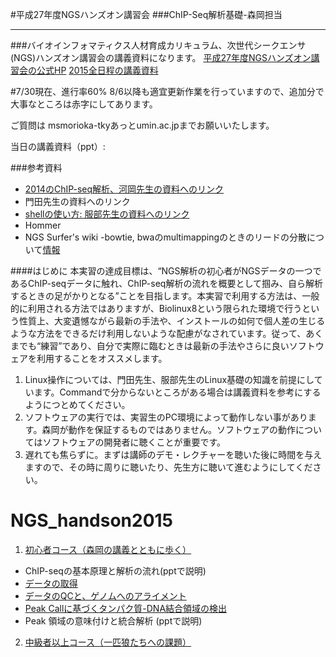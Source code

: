 #平成27年度NGSハンズオン講習会
###ChIP-Seq解析基礎-森岡担当
***
###バイオインフォマティクス人材育成カリキュラム、次世代シークエンサ(NGS)ハンズオン講習会の講義資料になります。
[平成27年度NGSハンズオン講習会の公式HP](http://biosciencedbc.jp/human/human-resources/workshop/h27)
[2015全日程の講義資料](http://www.iu.a.u-tokyo.ac.jp/~kadota/r_seq.html#bioinfo_ngs_sokushu_2015)

#7/30現在、進行率60%
8/6以降も適宜更新作業を行っていますので、追加分で大事なところは赤字にしてあります。

ご質問は msmorioka-tkyあっとumin.ac.jpまでお願いいたします。

当日の講義資料（ppt）: 

###参考資料
- [2014のChIP-seq解析、河岡先生の資料へのリンク]()
- 門田先生の資料へのリンク
- [shellの使い方: 服部先生の資料へのリンク](http://www.iu.a.u-tokyo.ac.jp/~kadota/bioinfo_ngs_sokushu_2015/20150724_amelieff.pdf)
- Hommer
- NGS Surfer's wiki 
  -bowtie, bwaのmultimappingのときのリードの分散について[情報](http://tinyurl.com/ooeactg) 


####はじめに
本実習の達成目標は、“NGS解析の初心者がNGSデータの一つであるChIP-seqデータに触れ、ChIP-seq解析の流れを概要として掴み、自ら解析するときの足がかりとなる”ことを目指します。本実習で利用する方法は、一般的に利用される方法ではありますが、Biolinux8という限られた環境で行うという性質上、大変遺憾ながら最新の手法や、インストールの如何で個人差の生じるような方法をできるだけ利用しないような配慮がなされています。従って、あくまでも“練習”であり、自分で実際に臨むときは最新の手法やさらに良いソフトウェアを利用することをオススメします。

1. Linux操作については、門田先生、服部先生のLinux基礎の知識を前提にしています。Commandで分からないところがある場合は講義資料を参考にするようにつとめてください。
2. ソフトウェアの実行では、実習生のPC環境によって動作しない事があります。森岡が動作を保証するものではありません。ソフトウェアの動作についてはソフトウェアの開発者に聴くことが重要です。
3. 遅れても焦らずに。まずは講師のデモ・レクチャーを聴いた後に時間を与えますので、その時に周りに聴いたり、先生方に聴いて進むようにしてください。


# NGS_handson2015
1. [初心者コース（森岡の講義とともに歩く）](https://github.com/suimye/NGS_handson2015/wiki/NGS_beginner)


- ChIP-seqの基本原理と解析の流れ(pptで説明) 
- [データの取得](https://github.com/suimye/NGS_handson2015/wiki/data_retrive)
- [データのQCと、ゲノムへのアライメント](https://github.com/suimye/NGS_handson2015/wiki/NGS_beginner)
- [Peak Callに基づくタンパク質-DNA結合領域の検出](https://github.com/suimye/NGS_handson2015/wiki/PeakCallbyMACS)
- Peak 領域の意味付けと統合解析 (pptで説明)



2. [中級者以上コース（一匹狼たちへの課題）](https://github.com/suimye/NGS_handson2015/wiki/NGS_senior)



 




